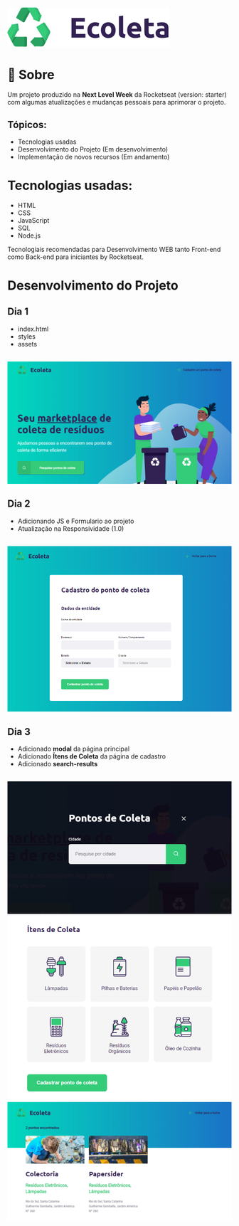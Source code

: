 <h1>
<img src="../assets/logo.svg"> 
</h1>

# 📄 Sobre

 Um projeto produzido na **Next Level Week** da Rocketseat (version: starter) com algumas atualizações e mudanças pessoais para aprimorar o projeto.

 ## Tópicos:
 - Tecnologias usadas 
 - Desenvolvimento do Projeto (Em desenvolvimento)
 - Implementação de novos recursos (Em andamento)

 # Tecnologias usadas:
 - HTML
 - CSS
 - JavaScript
 - SQL
 - Node.js

 Tecnologiais recomendadas para Desenvolvimento WEB tanto Front-end como Back-end para iniciantes by Rocketseat.

 # Desenvolvimento do Projeto

## Dia 1  
- index.html 
- styles 
- assets

<br>
<img src="imgs/firstdaynlw.png">

## Dia 2  
 - Adicionando JS e Formulario ao projeto
 - Atualização na Responsividade (1.0)

<br>
<img src="imgs/seconddaynlw.png">

## Dia 3
- Adicionado **modal** da página principal
- Adicionado **Ítens de Coleta** da página de cadastro
- Adicionado **search-results** 

<br>
<img src="imgs/thirstdaynlw.png"> <br>
<img src="imgs/thirstdaynlw1.png"> <br>
<img src="imgs/thirstdaynlw2.png">
